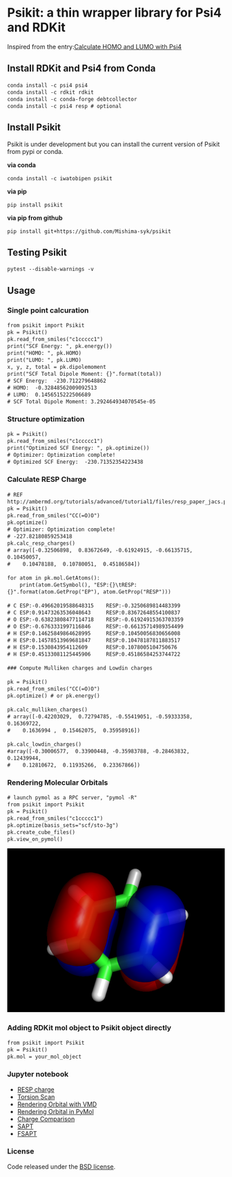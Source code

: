 # Psikit: a thin wrapper library for Psi4 and RDKit

Inspired from the entry:[Calculate HOMO and LUMO with Psi4](https://iwatobipen.wordpress.com/2018/08/24/calculate-homo-and-lumo-with-psi4-rdkit-psi4/)

## Install RDKit and Psi4 from Conda

    conda install -c psi4 psi4
    conda install -c rdkit rdkit
    conda install -c conda-forge debtcollector
    conda install -c psi4 resp # optional

## Install Psikit

Psikit is under development but you can install the current version of Psikit from pypi or conda.

**via conda**

    conda install -c iwatobipen psikit

**via pip**

    pip install psikit

**via pip from github**

    pip install git+https://github.com/Mishima-syk/psikit

## Testing Psikit

    pytest --disable-warnings -v

## Usage

### Single point calcuration

    from psikit import Psikit
    pk = Psikit()
    pk.read_from_smiles("c1ccccc1")
    print("SCF Energy: ", pk.energy())
    print("HOMO: ", pk.HOMO)
    print("LUMO: ", pk.LUMO)
    x, y, z, total = pk.dipolemoment
    print("SCF Total Dipole Moment: {}".format(total))
    # SCF Energy:  -230.712279648862
    # HOMO:  -0.32848562009092513
    # LUMO:  0.1456515222506689
    # SCF Total Dipole Moment: 3.292464934070545e-05

### Structure optimization

    pk = Psikit()
    pk.read_from_smiles("c1ccccc1")
    print("Optimized SCF Energy: ", pk.optimize())
    # Optimizer: Optimization complete!
    # Optimized SCF Energy:  -230.71352354223438

### Calculate RESP Charge

    # REF http://ambermd.org/tutorials/advanced/tutorial1/files/resp_paper_jacs.pdf
    pk = Psikit()
    pk.read_from_smiles("CC(=O)O")
    pk.optimize()
    # Optimizer: Optimization complete!
    # -227.82180859253418
    pk.calc_resp_charges()
    # array([-0.32506898,  0.83672649, -0.61924915, -0.66135715,  0.10450057,
    #    0.10478188,  0.10780051,  0.45186584])

    for atom in pk.mol.GetAtoms(): 
        print(atom.GetSymbol(), "ESP:{}\tRESP:{}".format(atom.GetProp("EP"), atom.GetProp("RESP"))) 

    # C ESP:-0.49662019588648315	RESP:-0.3250689814483399
    # C ESP:0.91473263536048643		RESP:0.83672648554100837
    # O ESP:-0.63823808477114718	RESP:-0.61924915363703359
    # O ESP:-0.6763331997116846		RESP:-0.66135714989354499
    # H ESP:0.14625849864628995		RESP:0.10450056830656008
    # H ESP:0.14578513969681847		RESP:0.10478187811883517
    # H ESP:0.1530843954112609		RESP:0.1078005104750676
    # H ESP:0.45133081125445906		RESP:0.45186584253744722

    ### Compute Mulliken charges and Lowdin charges

    pk = Psikit()
    pk.read_from_smiles("CC(=O)O")
    pk.optimize() # or pk.energy()

    pk.calc_mulliken_charges()
    # array([-0.42203029,  0.72794785, -0.55419051, -0.59333358,  0.16369722,
    #    0.1636994 ,  0.15462075,  0.35958916])

    pk.calc_lowdin_charges()
    #array([-0.30006577,  0.33900448, -0.35983788, -0.28463832,  0.12439944,
    #    0.12810672,  0.11935266,  0.23367866])

### Rendering Molecular Orbitals
    
    # launch pymol as a RPC server, "pymol -R"
    from psikit import Psikit
    pk = Psikit()
    pk.read_from_smiles("c1ccccc1")
    pk.optimize(basis_sets="scf/sto-3g")
    pk.create_cube_files()
    pk.view_on_pymol()

![HOMO of benzene](images/homo.png)

### Adding RDKit mol object to Psikit object directly

    from psikit import Psikit
    pk = Psikit()
    pk.mol = your_mol_object

### Jupyter notebook

- [RESP charge](https://github.com/Mishima-syk/psikit/blob/master/examples/Rendering_RESP_charge/RESP%20charge%20of%20the%20tetrazole.ipynb)
- [Torsion Scan](https://github.com/Mishima-syk/psikit/blob/master/examples/Torsion_scan/torsional_scan.ipynb)
- [Rendering Orbital with VMD](https://github.com/Mishima-syk/psikit/blob/master/examples/Rendering_Orbital/Render_orbital.ipynb)
- [Rendering Orbital in PyMol](https://github.com/Mishima-syk/psikit/blob/master/examples/Rendering_Orbital_in_PyMol/Visualize_MO_in_PyMol.ipynb)
- [Charge Comparison](https://github.com/Mishima-syk/psikit/blob/master/examples/CHARGE_COMPARISON/charge_comparison.ipynb)
- [SAPT](https://github.com/Mishima-syk/psikit/blob/master/examples/example_sapt/sapt_ex.ipynb)
- [FSAPT](https://github.com/Mishima-syk/psikit/blob/master/examples/example_sapt/fsapt_ex.ipynb)

### License

Code released under the [BSD license](LICENSE).
